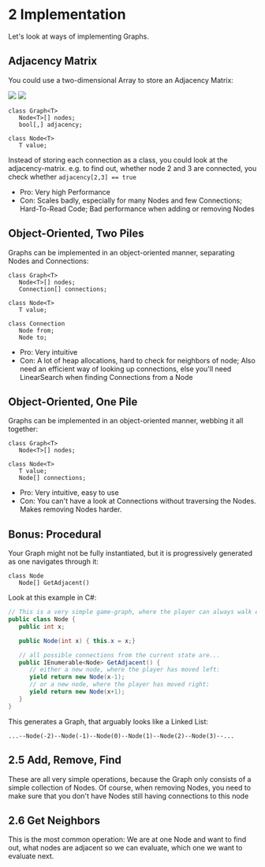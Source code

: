 # 2 Implementation

Let's look at ways of implementing Graphs.

## Adjacency Matrix

You could use a two-dimensional Array to store an Adjacency Matrix:

<img src="https://cdncontribute.geeksforgeeks.org/wp-content/uploads/undirectedgraph.png">

<img src="https://cdncontribute.geeksforgeeks.org/wp-content/uploads/adjacencymatrix.png">

```
class Graph<T>
   Node<T>[] nodes;
   bool[,] adjacency;

class Node<T>
   T value;
```

Instead of storing each connection as a class, you could look at the adjacency-matrix. e.g. to find out, whether node 2 and 3 are connected, you check whether `adjacency[2,3] == true`

- Pro: Very high Performance
- Con: Scales badly, especially for many Nodes and few Connections; Hard-To-Read Code; Bad performance when adding or removing Nodes

## Object-Oriented, Two Piles

Graphs can be implemented in an object-oriented manner, separating Nodes and Connections:

```
class Graph<T>
   Node<T>[] nodes;
   Connection[] connections;

class Node<T>
   T value;

class Connection
   Node from;
   Node to;
```

- Pro: Very intuitive
- Con: A lot of heap allocations, hard to check for neighbors of node; Also need an efficient way of looking up connections, else you'll need LinearSearch when finding Connections from a Node

## Object-Oriented, One Pile

Graphs can be implemented in an object-oriented manner, webbing it all together:

```
class Graph<T>
   Node<T>[] nodes;

class Node<T>
   T value;
   Node[] connections;
```

- Pro: Very intuitive, easy to use
- Con: You can't have a look at Connections without traversing the Nodes. Makes removing Nodes harder.

## Bonus: Procedural

Your Graph might not be fully instantiated, but it is progressively generated as one navigates through it:

```
class Node
   Node[] GetAdjacent()
```

Look at this example in C#:

```cs
// This is a very simple game-graph, where the player can always walk either left or right
public class Node {
   public int x;

   public Node(int x) { this.x = x;}

   // all possible connections from the current state are...
   public IEnumerable<Node> GetAdjacent() {
      // either a new node, where the player has moved left:
      yield return new Node(x-1);
      // or a new node, where the player has moved right:
      yield return new Node(x+1);
   }
}
```

This generates a Graph, that arguably looks like a Linked List:

```
...--Node(-2)--Node(-1)--Node(0)--Node(1)--Node(2)--Node(3)--...
```

## 2.5 Add, Remove, Find

These are all very simple operations, because the Graph only consists of a simple collection of Nodes. Of course, when removing Nodes, you need to make sure that you don't have Nodes still having connections to this node

## 2.6 Get Neighbors

This is the most common operation: We are at one Node and want to find out, what nodes are adjacent so we can evaluate, which one we want to evaluate next.
